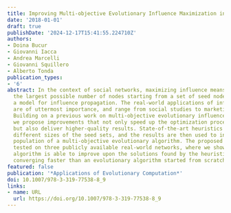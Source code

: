 ```yaml
---
title: Improving Multi-objective Evolutionary Influence Maximization in Social Networks
date: '2018-01-01'
draft: true
publishDate: '2024-12-17T15:41:55.224710Z'
authors:
- Doina Bucur
- Giovanni Iacca
- Andrea Marcelli
- Giovanni Squillero
- Alberto Tonda
publication_types:
- '6'
abstract: In the context of social networks, maximizing influence means contacting
  the largest possible number of nodes starting from a set of seed nodes, and assuming
  a model for influence propagation. The real-world applications of influence maximization
  are of uttermost importance, and range from social studies to marketing campaigns.
  Building on a previous work on multi-objective evolutionary influence maximization,
  we propose improvements that not only speed up the optimization process considerably,
  but also deliver higher-quality results. State-of-the-art heuristics are run for
  different sizes of the seed sets, and the results are then used to initialize the
  population of a multi-objective evolutionary algorithm. The proposed approach is
  tested on three publicly available real-world networks, where we show that the evolutionary
  algorithm is able to improve upon the solutions found by the heuristics, while also
  converging faster than an evolutionary algorithm started from scratch.
featured: false
publication: '*Applications of Evolutionary Computation*'
doi: 10.1007/978-3-319-77538-8_9
links:
- name: URL
  url: https://doi.org/10.1007/978-3-319-77538-8_9
---
```


